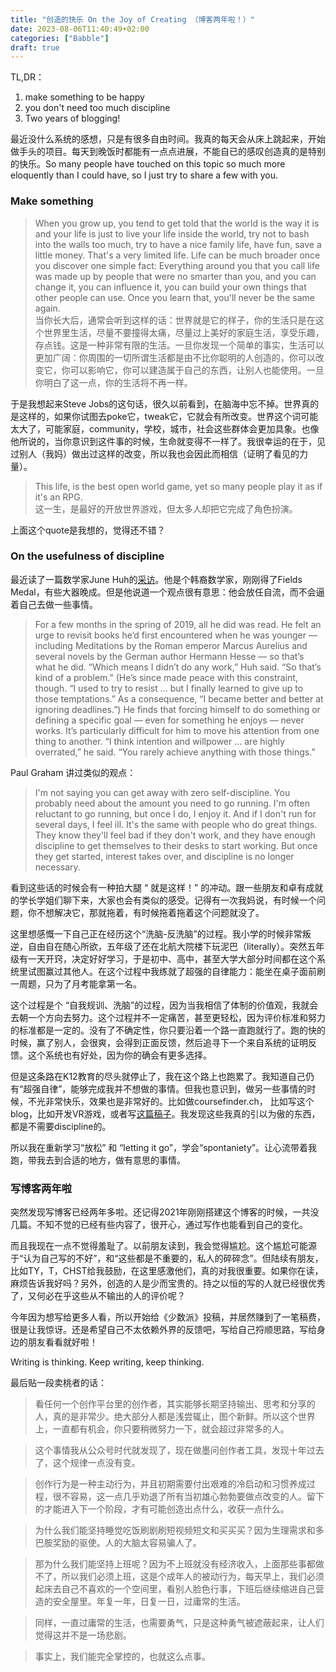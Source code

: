 ```yaml
---
title: "创造的快乐 On the Joy of Creating （博客两年啦！）"
date: 2023-08-06T11:40:49+02:00
categories: ["Babble"]
draft: true
---
```


TL,DR：
1. make something to be happy
2. you don't need too much discipline
3. Two years of blogging! 

最近没什么系统的感想，只是有很多自由时间。我真的每天会从床上跳起来，开始做手头的项目。每天到晚饭时都能有一点点进展，不能自已的感叹创造真的是特别的快乐。So many people have touched on this topic so much more eloquently than I could have, so I just try to share a few with you.

### Make something 
> When you grow up, you tend to get told that the world is the way it is and your life is just to live your life inside the world, try not to bash into the walls too much, try to have a nice family life, have fun, save a little money. That's a very limited life. Life can be much broader once you discover one simple fact: Everything around you that you call life was made up by people that were no smarter than you, and you can change it, you can influence it, you can build your own things that other people can use. Once you learn that, you'll never be the same again.               
> 当你长大后，通常会听到这样的话：世界就是它的样子，你的生活只是在这个世界里生活，尽量不要撞得太痛，尽量过上美好的家庭生活，享受乐趣，存点钱。这是一种非常有限的生活。一旦你发现一个简单的事实，生活可以更加广阔：你周围的一切所谓生活都是由不比你聪明的人创造的，你可以改变它，你可以影响它，你可以建造属于自己的东西，让别人也能使用。一旦你明白了这一点，你的生活将不再一样。


于是我想起来Steve Jobs的这句话，很久以前看到，在脑海中忘不掉。世界真的是这样的，如果你试图去poke它，tweak它，它就会有所改变。世界这个词可能太大了，可能家庭，community，学校，城市，社会这些群体会更加具象。也像他所说的，当你意识到这件事的时候，生命就变得不一样了。我很幸运的在于，见过别人（我妈）做出过这样的改变，所以我也会因此而相信（证明了看见的力量）。

> This life, is the best open world game, yet so many people play it as if it's an RPG.    
> 这一生，是最好的开放世界游戏，但太多人却把它完成了角色扮演。

上面这个quote是我想的，觉得还不错？

### On the usefulness of discipline 

最近读了一篇数学家June Huh的[采访](https://www.quantamagazine.org/june-huh-high-school-dropout-wins-the-fields-medal-20220705/#repost)。他是个韩裔数学家，刚刚得了Fields Medal，有些大器晚成。但是他说道一个观点很有意思：他会放任自流，而不会逼着自己去做一些事情。

> For a few months in the spring of 2019, all he did was read. He felt an urge to revisit books he’d first encountered when he was younger — including Meditations by the Roman emperor Marcus Aurelius and several novels by the German author Hermann Hesse — so that’s what he did. “Which means I didn’t do any work,” Huh said. “So that’s kind of a problem.” (He’s since made peace with this constraint, though. “I used to try to resist … but I finally learned to give up to those temptations.” As a consequence, “I became better and better at ignoring deadlines.”)
> He finds that forcing himself to do something or defining a specific goal — even for something he enjoys — never works. It’s particularly difficult for him to move his attention from one thing to another. “I think intention and willpower … are highly overrated,” he said. “You rarely achieve anything with those things.”

Paul Graham 讲过类似的观点：

> I'm not saying you can get away with zero self-discipline. You probably need about the amount you need to go running. I'm often reluctant to go running, but once I do, I enjoy it. And if I don't run for several days, I feel ill. It's the same with people who do great things. They know they'll feel bad if they don't work, and they have enough discipline to get themselves to their desks to start working. But once they get started, interest takes over, and discipline is no longer necessary.

看到这些话的时候会有一种拍大腿 “ 就是这样！” 的冲动。跟一些朋友和卓有成就的学长学姐们聊下来，大家也会有类似的感受。记得有一次我妈说，有时候一个问题，你不想解决它，那就拖着，有时候拖着拖着这个问题就没了。

这里想感慨一下自己正在经历这个“洗脑-反洗脑”的过程。我小学的时候非常叛逆，自由自在随心所欲，五年级了还在北航大院楼下玩泥巴（literally）。突然五年级有一天开窍，决定好好学习，于是初中、高中，甚至大学大部分时间都在这个系统里试图赢过其他人。在这个过程中我练就了超强的自律能力：能坐在桌子面前刷一周题，只为了月考能拿第一名。

这个过程是个 “自我规训、洗脑”的过程，因为当我相信了体制的价值观，我就会去朝一个方向去努力。这个过程并不一定痛苦，甚至更轻松，因为评价标准和努力的标准都是一定的。没有了不确定性，你只要沿着一个路一直跑就行了。跑的快的时候，赢了别人，会很爽，会得到正面反馈，然后追寻下一个来自系统的证明反馈。这个系统也有好处，因为你的确会有更多选择。

但是这条路在K12教育的尽头就停止了，我在这个路上也跑累了。我知道自己仍有“超强自律”，能够完成我并不想做的事情。但我也意识到，做另一些事情的时候，不光非常快乐，效果也是非常好的。比如做coursefinder.ch， 比如写这个blog，比如开发VR游戏，或者写[这篇稿子](https://sspai.com/post/80117)。我发现这些我真的引以为傲的东西，都是不需要discipline的。

所以我在重新学习“放松” 和 “letting it go”，学会“spontaniety”。让心流带着我跑，带我去到合适的地方，做有意思的事情。

### 写博客两年啦

突然发现写博客已经两年多啦。还记得2021年刚刚搭建这个博客的时候，一共没几篇。不知不觉的已经有些内容了，很开心，通过写作也能看到自己的变化。

而且我现在一点不觉得羞耻了。以前朋友读到，我会觉得尴尬。这个尴尬可能源于“认为自己写的不好”，和“这些都是不重要的，私人的碎碎念”。但陆续有朋友，比如TY，T，CHST给我鼓励，在这里感激他们，真的对我很重要。如果你在读，麻烦告诉我好吗？另外，创造的人是少而宝贵的。持之以恒的写的人就已经很优秀了，又何必在乎这些从不输出的人的评价呢？

今年因为想写给更多人看，所以开始给《少数派》投稿，并居然赚到了一笔稿费，很是让我惊讶。还是希望自己不太依赖外界的反馈吧，写给自己捋顺思路，写给身边的朋友看看就好啦！

Writing is thinking. Keep writing, keep thinking. 


最后贴一段卖桃者的话：
>看任何一个创作平台里的创作者，其实能够长期坚持输出、思考和分享的人，真的是非常少。绝大部分人都是浅尝辄止，图个新鲜。所以这个世界上，一直都有机会，你只要稍微努力一下，就会超过非常多的人。

>这个事情我从公众号时代就发现了，现在做墨问创作者工具，发现十年过去了，这个规律一点没有变。

>创作行为是一种主动行为，并且初期需要付出艰难的冷启动和习惯养成过程，很不容易，这一点几乎劝退了所有当初雄心勃勃要做点改变的人。留下的才能进入下一个阶段，才有可能创造出点什么，收获一点什么。

>为什么我们能坚持睡觉吃饭刷剧刷短视频短文和买买买？因为生理需求和多巴胺奖励的驱使。人的大脑太容易骗人了。


>那为什么我们能坚持上班呢？因为不上班就没有经济收入，上面那些事都做不了，所以我们必须上班，这是个成年人的被动行为，每天早上，我们必须起床去自己不喜欢的一个空间里，看别人脸色行事，下班后继续缩进自己营造的安全屋里。年复一年，日复一日，过庸常的生活。

>同样，一直过庸常的生活，也需要勇气，只是这种勇气被遮蔽起来，让人们觉得这并不是一场悲剧。

>事实上，我们能完全掌控的，也就这么点事。

